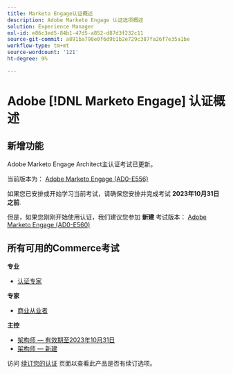 ```yaml
---
title: Marketo Engage认证概述
description: Adobe Marketo Engage 认证选项概述
solution: Experience Manager
exl-id: e86c3ed5-84b1-47d5-a852-d87d3f232c11
source-git-commit: a891ba798e0f6d9b1b2e729c387fa26f7e35a1be
workflow-type: tm+mt
source-wordcount: '121'
ht-degree: 9%

---
```


# Adobe [!DNL Marketo Engage] 认证概述

## 新增功能

Adobe Marketo Engage Architect主认证考试已更新。

当前版本为： [Adobe Marketo Engage (AD0-E556)](/help/certifications/ame/ame-m-architect.md)

如果您已安排或开始学习当前考试，请确保您安排并完成考试 **2023年10月31日之前**.

但是，如果您刚刚开始使用认证，我们建议您参加 **新建** 考试版本： [Adobe Marketo Engage (AD0-E560)](/help/certifications/ame/ame-m-architect-23-08.md)

## 所有可用的Commerce考试

**专业**

* [认证专家](/help/certifications/ame/ame-p.md) <!--AD0-E555-->

**专家**

* [商业从业者](/help/certifications/ame/ame-e-business.md) <!--AD0-E559-->

**主控**

* [架构师 — 有效期至2023年10月31日](/help/certifications/ame/ame-m-architect.md) <!--AD0-E556-->
* [架构师 — 新建](/help/certifications/ame/ame-m-architect-23-08.md) <!--AD0-E560-->

访问 [续订您的认证](/help/certifications/renew.md) 页面以查看此产品是否有续订选项。
